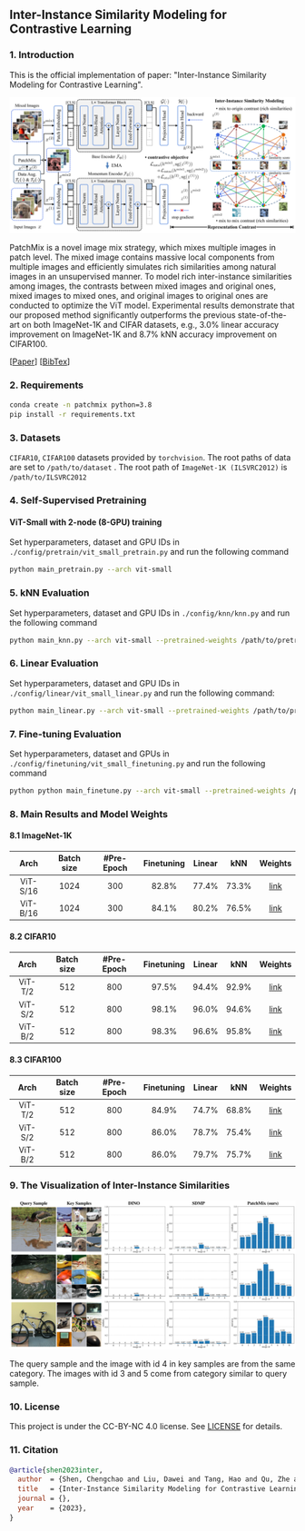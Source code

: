## Inter-Instance Similarity Modeling for Contrastive Learning

### 1. Introduction

This is the official implementation of paper: "Inter-Instance Similarity Modeling for Contrastive Learning".

![Framework](./images/framework.png)

PatchMix is a novel image mix strategy, which mixes multiple images in patch level. The mixed image contains massive local components from multiple images and efficiently simulates rich similarities among natural images in an unsupervised manner. To model rich inter-instance similarities among images, the contrasts between mixed images and original ones, mixed images to mixed ones, and original images to original ones are conducted to optimize the ViT model. Experimental results demonstrate that our proposed method significantly outperforms the previous state-of-the-art on both ImageNet-1K and CIFAR datasets, e.g., 3.0% linear accuracy improvement on ImageNet-1K and 8.7% kNN accuracy improvement on CIFAR100.

[[Paper]()]    [[BibTex](#Citation)]

### 2. Requirements

```bash
conda create -n patchmix python=3.8
pip install -r requirements.txt
```



### 3. Datasets

 `CIFAR10`, `CIFAR100` datasets provided by `torchvision`. The root paths of data are set to `/path/to/dataset` . The root path of  `ImageNet-1K (ILSVRC2012)` is `/path/to/ILSVRC2012`



### 4. Self-Supervised Pretraining

#### ViT-Small with 2-node (8-GPU) training

Set hyperparameters, dataset and GPU IDs in `./config/pretrain/vit_small_pretrain.py` and run the following command

```bash
python main_pretrain.py --arch vit-small
```



### 5. kNN Evaluation

Set hyperparameters, dataset and GPU IDs in `./config/knn/knn.py` and run the following command

```bash
python main_knn.py --arch vit-small --pretrained-weights /path/to/pretrained-weights.pth
```



### 6. Linear Evaluation

Set hyperparameters, dataset and GPU IDs in `./config/linear/vit_small_linear.py` and run the following command:

```bash
python main_linear.py --arch vit-small --pretrained-weights /path/to/pretrained-weights.pth
```



### 7.  Fine-tuning Evaluation

Set hyperparameters, dataset and GPUs in `./config/finetuning/vit_small_finetuning.py` and run the following command

```bash
python python main_finetune.py --arch vit-small --pretrained-weights /path/to/pretrained-weights.pth
```



### 8. Main Results and Model Weights

#### 8.1 ImageNet-1K

|     Arch     | Batch size | #Pre-Epoch | Finetuning | Linear | kNN | Weights                                                    |
|:------------:|:------:|:-----:|:------:|:--------:|:----------------------------------------------------------------------:|:----------------------------------------------------------------------:|
|   ViT-S/16   |  1024  |  300  | 82.8% |  77.4%  |   73.3%   | [link](/disk2/home/liudw/backup/PatchMix/ckpt/pretrain/imagenet1k) |
|   ViT-B/16   |  1024  |  300  | 84.1% |  80.2%  |   76.5%   | [link](/disk2/home/liudw/backup/PatchMix/ckpt/pretrain/imagenet1k) |



#### 8.2 CIFAR10

|  Arch   | Batch size | #Pre-Epoch | Finetuning | Linear |  kNN  |                           Weights                            |
| :-----: | :--------: | :--------: | :--------: | :----: | :---: | :----------------------------------------------------------: |
| ViT-T/2 |    512     |    800     |   97.5%    | 94.4%  | 92.9% | [link](/disk2/home/liudw/backup/PatchMix/ckpt/pretrain/cifar10/vit-tiny-800-92.94/last.pth) |
| ViT-S/2 |    512     |    800     |   98.1%    | 96.0%  | 94.6% | [link](/disk2/home/liudw/backup/PatchMix/ckpt/pretrain/cifar10/vit-small-800-94.64/last.pth) |
| ViT-B/2 |    512     |    800     |   98.3%    | 96.6%  | 95.8% | [link](/disk2/home/liudw/backup/PatchMix/ckpt/pretrain/cifar10/vit-base-800-95.81/last.pth) |



#### 8.3 CIFAR100

|  Arch   | Batch size | #Pre-Epoch | Finetuning | Linear |  kNN  |                           Weights                            |
| :-----: | :--------: | :--------: | :--------: | :----: | :---: | :----------------------------------------------------------: |
| ViT-T/2 |    512     |    800     |   84.9%    | 74.7%  | 68.8% | [link](/disk2/home/liudw/backup/PatchMix/ckpt/pretrain/cifar100/vit-tiny-800-68.75/last.pth) |
| ViT-S/2 |    512     |    800     |   86.0%    | 78.7%  | 75.4% | [link](/disk2/home/liudw/backup/PatchMix/ckpt/pretrain/cifar100/vit-small-800-72.76/last.pth) |
| ViT-B/2 |    512     |    800     |   86.0%    | 79.7%  | 75.7% | [link](/disk2/home/liudw/backup/PatchMix/ckpt/pretrain/cifar100/vit-base-800-73.43/last.pth) |



### 9. The Visualization of Inter-Instance Similarities

![visualization](./images/visualization.png)

The query sample and the image with id 4 in key samples are from the same category. The images with id 3 and 5 come from category similar to query sample.

### 10. License

This project is under the CC-BY-NC 4.0 license. See [LICENSE](LICENSE) for details.

### 11. Citation

```bibtex
@article{shen2023inter,
  author  = {Shen, Chengchao and Liu, Dawei and Tang, Hao and Qu, Zhe and Wang, Jianxin},
  title   = {Inter-Instance Similarity Modeling for Contrastive Learning},
  journal = {},
  year    = {2023},
}
```

